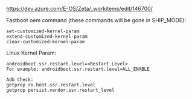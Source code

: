 https://dev.azure.com/E-OS/Zeta/_workitems/edit/146700/

Fastboot oem command (these commands will be gone in SHIP_MODE):
```
set-customized-kernel-param
extend-customized-kernel-param
clear-customized-kernel-param
```

Linux Kernel Param:
```
androidboot.ssr.restart.level=<Restart Level>
For example: androidboot.ssr.restart.level=ALL_ENABLE

Adb Check:
getprop ro.boot.ssr.restart.level
getprop persist.vendor.ssr.restart_level


```
